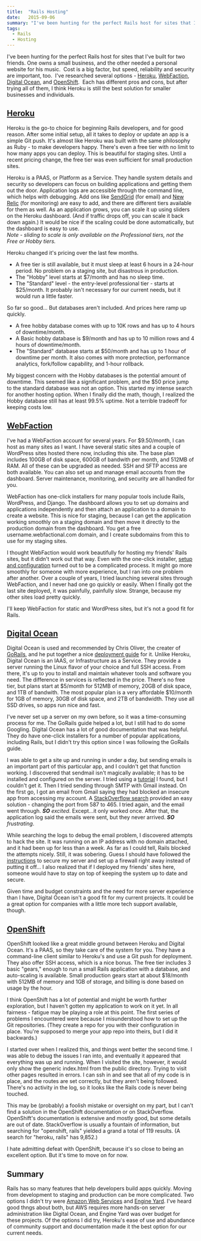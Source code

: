 ```yaml
---
title:  "Rails Hosting"
date:   2015-09-06
summary: "I've been hunting for the perfect Rails host for sites that I've built for two friends. One owns a small business, and the other needed a personal website for his music.  Cost is a big factor, but speed, reliability and security are important, too.  I've researched several options - Heroku, WebFaction, Digital Ocean, and OpenShift.  Each has different pros and cons, but after trying all of them, I think Heroku is still the best solution for smaller businesses and individuals..."
tags: 
  - Rails
  - Hosting
---
```

I've been hunting for the perfect Rails host for sites that I've built for two friends.  One owns a small business, and the other needed a personal website for his music.  Cost is a big factor, but speed, reliability and security are important, too.  I've researched several options - <a href="#Heroku-info">Heroku</a>,  <a href="#WebFaction-info">WebFaction</a>, <a href="#DigitalOcean-info">Digital Ocean</a>, and <a href="#OpenShift-info">OpenShift</a>.  Each has different pros and cons, but after trying all of them, I think Heroku is still the best solution for smaller businesses and individuals.

<section id="Heroku-info">
  <h2> <a href="https://www.heroku.com/">Heroku</a> </h2>
  <p>
    Heroku is the go-to choice for beginning Rails developers, and for good reason.  After some initial setup, all it takes to deploy or update an app is a simple Git push.  It's almost like Heroku was built with the same philosophy as Ruby - to make developers happy.  There's even a free tier with no limit to how many apps you can deploy.  This is beautiful for staging sites.  Until a recent pricing change, the free tier was even sufficient for small production sites.
  </p>
  <p>
    Heroku is a PAAS, or Platform as a Service.  They handle system details and security so developers can focus on building applications and getting them out the door. Application logs are accessible through the command line, which helps with debugging. Add ons like <a href="https://sendgrid.com/">SendGrid</a> (for email) and <a href="http://newrelic.com/">New Relic</a> (for monitoring) are easy to add, and there are different tiers available for them as well.  As an application grows, you can scale it up using sliders on the Heroku dashboard.  (And if traffic drops off, you can scale it back down again.)  It would be nice if the scaling could be done automatically, but the dashboard is easy to use.
    <br>
    <i>Note - sliding to scale is only available on the Professional tiers, not the Free or Hobby tiers.</i>
  </p>
  <p>
    Heroku changed it's pricing over the last few months.  
    <ul>
      <li>
        A free tier is still available, but it must sleep at least 6 hours in a 24-hour period.  No problem on a staging site, but disastrous in production.
      </li>
      <li>
        The "Hobby" level starts at $7/month and has no sleep time.
      </li>
      <li> 
        The "Standard" level - the entry-level professional tier - starts at $25/month.  It probably isn't necessary for our current needs, but it would run a little faster. 
      </li>
    </ul>
    So far so good... But databases aren't included.  And prices here ramp up quickly.
    <ul>
      <li>
        A free hobby database comes with up to 10K rows and has up to 4 hours of downtime/month.
      </li>
      <li>
        A Basic hobby database is $9/month and has up to 10 million rows and 4 hours of downtime/month.
      </li>
      <li>
        The "Standard" database starts at $50/month and has up to 1 hour of downtime per month.  It also comes with more protection, performance analytics, fork/follow capability, and 1-hour rollback.
      </li>
    </ul>
    My biggest concern with the Hobby databases is the potential amount of downtime.  This seemed like a significant problem, and the $50 price jump to the standard database was not an option. This started my intense search for another hosting option.  When I finally did the math, though, I realized the Hobby database still has at least 99.5% uptime.  Not a terrible tradeoff for keeping costs low.
  </p>
</section>
<section id="WebFaction-info">
  <h2><a href="https://www.webfaction.com/">WebFaction</a></h2>
  <p>
    I've had a WebFaction account for several years.  For $9.50/month, I can host as many sites as I want. I have several static sites and a couple of WordPress sites hosted there now, including this site.  The base plan includes 100GB of disk space, 600GB of bandwith per month, and 512MB of RAM.  All of these can be upgraded as needed.  SSH and SFTP access are both available.  You can also set up and manage email accounts from the dashboard.  Server maintenance, monitoring, and security are all handled for you.
  </p>
  <p>
     WebFaction has one-click installers for many popular tools include Rails, WordPress, and Django.  The dashboard allows you to set up domains and applications independently and then attach an application to a domain to create a website.  This is nice for staging, because I can get the application working smoothly on a staging domain and then move it directly to the production domain from the dashboard.  You get a free username.webfactional.com domain, and I create subdomains from this to use for my staging sites.
  </p>
  <p>
    I thought WebFaction would work beautifully for hosting my friends' Rails sites, but it didn't work out that way.  Even with the one-click installer, <a href="https://docs.webfaction.com/software/rails.html">setup and configuration</a> turned out to be a complicated process.  It might go more smoothly for someone with more experience, but I ran into one problem after another.  Over a couple of years, I tried launching several sites through WebFaction, and I never had one go quickly or easily.  When I finally got the last site deployed, it was painfully, painfully slow.  Strange, because my other sites load pretty quickly. 
  </p>
  <p>
    I'll keep WebFaction for static and WordPress sites, but it's not a good fit for Rails.
  </p>
</section>
<section id="DigitalOcean-info">
  <h2><a href="https://www.digitalocean.com/">Digital Ocean</a></h2>
  <p>
    Digital Ocean is used and recommended by Chris Oliver, the creater of <a href="https://gorails.com/about">GoRails</a>, and he put together a nice <a href="https://gorails.com/deploy/ubuntu/14.04">deployment guide</a> for it.  Unlike Heroku, Digital Ocean is an IAAS, or Infrastructure as a Service.  They provide a server running the Linux flavor of your choice and full SSH access.  From there, it's up to you to install and maintain whatever tools and software you need.  The difference in services is reflected in the price.  There's no free tier, but plans start at $5/month for 512MB of memory, 20GB of disk space, and 1TB of bandwith.  The most popular plan is a very affordable $10/month for 1GB of memory, 30GB of disk space, and 2TB of bandwidth.  They use all SSD drives, so apps run nice and fast.
  </p>
  <p>
    I've never set up a server on my own before, so it was a time-consuming process for me.  The GoRails guide helped a lot, but I still had to do some Googling.  Digital Ocean has a lot of good documentation that was helpful.  They do have one-click installers for a number of popular applications, including Rails, but I didn't try this option since I was following the GoRails guide. 
  </p>
  <p>
    I was able to get a site up and running in under a day, but sending emails is an important part of this particular app, and I couldn't get that function working.  I discovered that sendmail isn't magically available; it has to be installed and configured on the server.  I tried using a <a href="https://holarails.wordpress.com/2013/11/17/configure-sendmail-in-ubuntu-12-04-and-make-it-fast/">tutorial</a> I found, but I couldn't get it.  Then I tried sending through SMTP with Gmail instead.  On the first go, I got an email from Gmail saying they had blocked an insecure app from accessing my account.  A <a href="https://stackoverflow.com/questions/30331624/gmail-blocking-rails-app-from-sending-email/30331917#30331917">StackOverflow search</a> provided an easy solution - changing the port from 587 to 465.  I tried again, and the email went through.  <i><b>SO</b> excited</i>.  Except...it only worked once.  After that, the application log said the emails were sent, but they never arrived. <i><b>SO</b> frustrating</i>.
  </p>
  <p>
    While searching the logs to debug the email problem, I discovered attempts to hack the site.  It was running on an IP address with no domain attached, and it had been up for less than a week.  As far as I could tell, Rails blocked the attempts nicely.  Still, it was sobering.  Guess I should have followed the <a href="https://www.digitalocean.com/community/tutorials/additional-recommended-steps-for-new-ubuntu-14-04-servers">instructions</a> to secure my server and set up a firewall right away instead of putting it off...  I also realized that if I deployed my friends' sites here, someone would have to stay on top of keeping the system up to date and secure.  
  </p>
  <p>
    Given time and budget constraints and the need for more server experience than I have, Digital Ocean isn't a good fit for my current projects.  It could be a great option for companies with a little more tech support available, though.
  </p>
</section>
<section id="OpenShift-info">
  <h2><a href="https://www.openshift.com/">OpenShift</a></h2>
  <p>
    OpenShift looked like a great middle ground between Heroku and Digital Ocean.  It's a PAAS, so they take care of the system for you.  They have a command-line client similar to Heroku's and use a Git push for deployment.  They also offer SSH access, which is a nice bonus.  The free tier includes 3 basic "gears," enough to run a small Rails application with a database, and auto-scaling is available.  Small production gears start at about $18/month with 512MB of memory and 1GB of storage, and billing is done based on usage by the hour.
  </p>
  <p>
    I think OpenShift has a lot of potential and might be worth further exploration, but I haven't gotten my application to work on it yet.  In all fairness - fatigue may be playing a role at this point.  The first series of problems I encountered were because I misunderstood how to set up the Git repositories.  (They create a repo for you with their configuration in place.  You're supposed to merge your app repo into theirs, but I did it backwards.)  
  </p>
  <p>
    I started over when I realized this, and things went better the second time.  I was able to debug the issues I ran into, and eventually it appeared that everything was up and running.  When I visited the site, however, it would only show the generic index.html from the public directory.  Trying to visit other pages resulted in errors.  I can ssh in and see that all of my code is in place, and the routes are set correctly, but they aren't being followed.  There's no activity in the log, so it looks like the Rails code is never being touched.
  </p>
  <p>
    This may be (probably) a foolish mistake or oversight on my part, but I can't find a solution in the OpenShift documentation or on StackOverflow.  OpenShift's documentation is extensive and mostly good, but some details are out of date.  StackOverflow is usually a fountain of information, but searching for "openshift, rails" yielded a grand a total of 119 results.  (A search for "heroku, rails" has 9,852.)  
  </p>
  <p>
    I hate admitting defeat with OpenShift, because it's so close to being an excellent option.  But it's time to move on for now.
  </p>
</section>
<section>
  <h2>Summary</h2>
  <p>
    Rails has so many features that help developers build apps quickly.  Moving from development to staging and production can be more complicated.  Two options I didn't try were <a href="http://aws.amazon.com/">Amazon Web Services</a> and <a href="https://www.engineyard.com/">Engine Yard</a>. I've heard good thngs about both, but AWS requires more hands-on server administration like Digital Ocean, and Engine Yard was over budget for these projects.  Of the options I did try, Heroku's ease of use and abundance of community support and documentation made it the best option for our current needs. 
  </p>
</section>